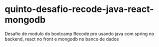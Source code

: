 # quinto-desafio-recode-java-react-mongodb
Desafio de modulo do bootcamp Recode pro usando java com spring no backend, react no front e mongodb no banco de dados
